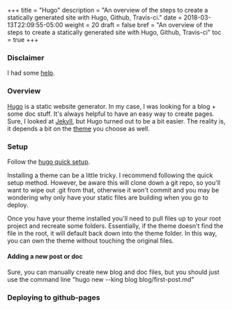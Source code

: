 +++
title = "Hugo"
description = "An overview of the steps to create a statically generated site with Hugo, Github, Travis-ci."
date = 2018-03-13T22:09:55-05:00
weight = 20
draft = false
bref = "An overview of the steps to create a statically generated site with Hugo, Github, Travis-ci"
toc = true
+++

### Disclaimer

I had some [help](https://www.metachris.com/2017/04/continuous-deployment-hugo---travis-ci--github-pages/).

### Overview

[Hugo](https://gohugo.io/) is a static website generator. In my case, I was looking for a blog + some doc stuff. It's always helpful to have an easy way to create pages. Sure, I looked at [Jekyll](https://jekyllrb.com/), but Hugo turned out to be a bit easier. The reality is, it depends a bit on the [theme](https://themes.gohugo.io/) you choose as well. 

### Setup

Follow the [hugo quick setup](https://gohugo.io/getting-started/quick-start/).

Installing a theme can be a little tricky. I recommend following the quick setup method. However, be aware this will clone down a git repo, so you'll want to wipe out .git from that, otherwise it won't commit and you may be wondering why only have your static files are building when you go to deploy. 

Once you have your theme installed you'll need to pull files up to your root project and recreate some folders. Essentially, if the theme doesn't 
find the file in the root, it will default back down into the theme folder. In this way, you can own the theme without touching the original files. 

#### Adding a new post or doc

Sure, you can manually create new blog and doc files, but you should just use the command line "hugo new --king blog blog/first-post.md"

### Deploying to github-pages


